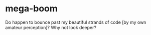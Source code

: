 # mega-boom
Do happen to bounce past my beautiful strands of code [by my own amateur perception]? Why not look deeper?
